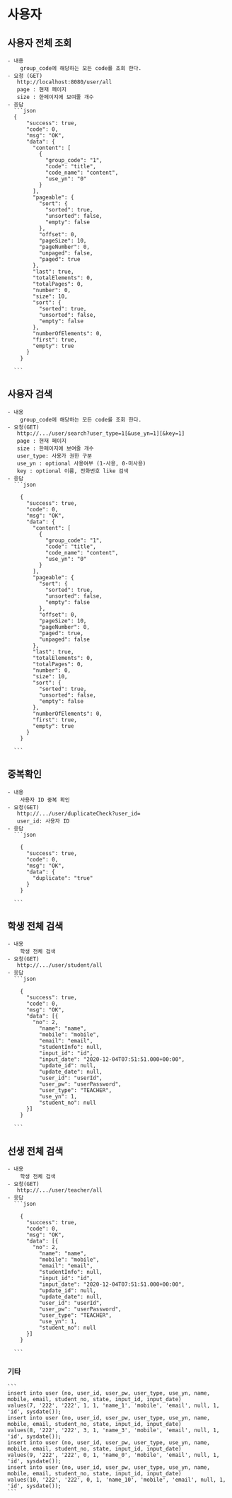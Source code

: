 # 사용자
## 사용자 전체 조회
	- 내용
		group_code에 해당하는 모든 code를 조회 한다.
   	- 요청 (GET)
       http://localhost:8080/user/all
       page : 현재 페이지
       size : 한페이지에 보여줄 개수
    - 응답
      ```json
      {
		  "success": true,
		  "code": 0,
		  "msg": "OK",
		  "data": {
		    "content": [
		      {
		        "group_code": "1",
		        "code": "title",
		        "code_name": "content",
		        "use_yn": "0"
		      }
		    ],
		    "pageable": {
		      "sort": {
		        "sorted": true,
		        "unsorted": false,
		        "empty": false
		      },
		      "offset": 0,
		      "pageSize": 10,
		      "pageNumber": 0,
		      "unpaged": false,
		      "paged": true
		    },
		    "last": true,
		    "totalElements": 0,
		    "totalPages": 0,
		    "number": 0,
		    "size": 10,
		    "sort": {
		      "sorted": true,
		      "unsorted": false,
		      "empty": false
		    },
		    "numberOfElements": 0,
		    "first": true,
		    "empty": true
		  }
		}
      
      ```
## 사용자 검색
	- 내용
		group_code에 해당하는 모든 code를 조회 한다.
   	- 요청(GET)
       http://.../user/search?user_type=1[&use_yn=1][&key=1]
       page : 현재 페이지
       size : 한페이지에 보여줄 개수
       user_type: 사용가 권한 구분
       use_yn : optional 사용여부 (1-사용, 0-미사용)
       key : optional 이름, 전화번호 like 검색
    - 응답
      ```json
      
		{
		  "success": true,
		  "code": 0,
		  "msg": "OK",
		  "data": {
		    "content": [
		      {
		        "group_code": "1",
		        "code": "title",
		        "code_name": "content",
		        "use_yn": "0"
		      }
		    ],
		    "pageable": {
		      "sort": {
		        "sorted": true,
		        "unsorted": false,
		        "empty": false
		      },
		      "offset": 0,
		      "pageSize": 10,
		      "pageNumber": 0,
		      "paged": true,
		      "unpaged": false
		    },
		    "last": true,
		    "totalElements": 0,
		    "totalPages": 0,
		    "number": 0,
		    "size": 10,
		    "sort": {
		      "sorted": true,
		      "unsorted": false,
		      "empty": false
		    },
		    "numberOfElements": 0,
		    "first": true,
		    "empty": true
		  }
		}
      
      ```
      
## 중복확인
	- 내용
		사용자 ID 중복 확인
   	- 요청(GET)
       http://.../user/duplicateCheck?user_id=
       user_id: 사용자 ID
    - 응답
      ```json
      
		{
		  "success": true,
		  "code": 0,
		  "msg": "OK",
		  "data": {
		    "duplicate": "true"
		  }
		}
      
      ```
## 학생 전체 검색
	- 내용
		학생 전체 검색
   	- 요청(GET)
       http://.../user/student/all
    - 응답
      ```json
      
		{
		  "success": true,
		  "code": 0,
		  "msg": "OK",
		  "data": [{
		    "no": 2,
		      "name": "name",
		      "mobile": "mobile",
		      "email": "email",
		      "studentInfo": null,
		      "input_id": "id",
		      "input_date": "2020-12-04T07:51:51.000+00:00",
		      "update_id": null,
		      "update_date": null,
		      "user_id": "userId",
		      "user_pw": "userPassword",
		      "user_type": "TEACHER",
		      "use_yn": 1,
		      "student_no": null
		  }]
		}
      
      ```
## 선생 전체 검색
	- 내용
		학생 전체 검색
   	- 요청(GET)
       http://.../user/teacher/all
    - 응답
      ```json
      
		{
		  "success": true,
		  "code": 0,
		  "msg": "OK",
		  "data": [{
		    "no": 2,
		      "name": "name",
		      "mobile": "mobile",
		      "email": "email",
		      "studentInfo": null,
		      "input_id": "id",
		      "input_date": "2020-12-04T07:51:51.000+00:00",
		      "update_id": null,
		      "update_date": null,
		      "user_id": "userId",
		      "user_pw": "userPassword",
		      "user_type": "TEACHER",
		      "use_yn": 1,
		      "student_no": null
		  }]
		}
      
      ```
### 기타
	```
	insert into user (no, user_id, user_pw, user_type, use_yn, name, mobile, email, student_no, state, input_id, input_date) 
	values(7, '222', '222', 1, 1, 'name_1', 'mobile', 'email', null, 1, 'id', sysdate());
	insert into user (no, user_id, user_pw, user_type, use_yn, name, mobile, email, student_no, state, input_id, input_date) 
	values(8, '222', '222', 3, 1, 'name_3', 'mobile', 'email', null, 1, 'id', sysdate());
	insert into user (no, user_id, user_pw, user_type, use_yn, name, mobile, email, student_no, state, input_id, input_date) 
	values(9, '222', '222', 0, 1, 'name_0', 'mobile', 'email', null, 1, 'id', sysdate());
	insert into user (no, user_id, user_pw, user_type, use_yn, name, mobile, email, student_no, state, input_id, input_date) 
	values(10, '222', '222', 0, 1, 'name_10', 'mobile', 'email', null, 1, 'id', sysdate());
	```